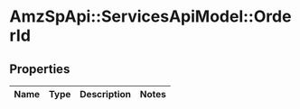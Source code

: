 # AmzSpApi::ServicesApiModel::OrderId

## Properties
Name | Type | Description | Notes
------------ | ------------- | ------------- | -------------

